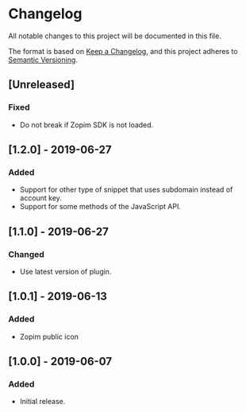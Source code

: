 # Changelog
All notable changes to this project will be documented in this file.

The format is based on [Keep a Changelog](https://keepachangelog.com/en/1.0.0/),
and this project adheres to [Semantic Versioning](https://semver.org/spec/v2.0.0.html).

## [Unreleased]

### Fixed
- Do not break if Zopim SDK is not loaded.

## [1.2.0] - 2019-06-27

### Added
- Support for other type of snippet that uses subdomain instead of account key.
- Support for some methods of the JavaScript API.

## [1.1.0] - 2019-06-27

### Changed
- Use latest version of plugin.

## [1.0.1] - 2019-06-13

### Added

- Zopim public icon

## [1.0.0] - 2019-06-07

### Added

- Initial release.
